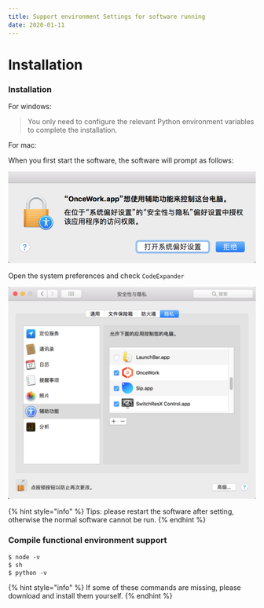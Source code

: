 ```yaml
---
title: Support environment Settings for software running
date: 2020-01-11
---
```


# Installation

### Installation

For windows:

> You only need to configure the relevant Python environment variables to complete the installation.

For mac:

When you first start the software, the software will prompt as follows:

![](./img/installation-tips.png)

Open the system preferences and check `CodeExpander`

![](./img/installation-lock.png)

{% hint style="info" %}
Tips: please restart the software after setting, otherwise the normal software cannot be run.
{% endhint %}

### Compile functional environment support

```text
$ node -v
$ sh
$ python -v
```

{% hint style="info" %}
If some of these commands are missing, please download and install them yourself.
{% endhint %}
